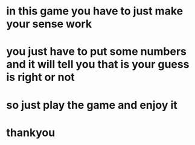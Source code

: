 
# in this game you have to just make your sense work
# you just have to put some numbers and it will tell you that is your guess is right or not 
# so just play the game and enjoy it 
# thankyou 

